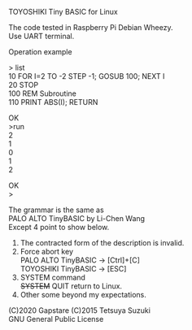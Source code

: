 TOYOSHIKI Tiny BASIC for Linux

The code tested in Raspberry Pi Debian Wheezy.<br>
Use UART terminal.

Operation example

&gt; list<br>
10 FOR I=2 TO -2 STEP -1; GOSUB 100; NEXT I<br>
20 STOP<br>
100 REM Subroutine<br>
110 PRINT ABS(I); RETURN

OK<br>
&gt;run<br>
2<br>
1<br>
0<br>
1<br>
2

OK<br>
&gt;

The grammar is the same as<br>
PALO ALTO TinyBASIC by Li-Chen Wang<br>
Except 4 point to show below.

1. The contracted form of the description is invalid.
2. Force abort key<br>
PALO ALTO TinyBASIC -> [Ctrl]+[C]<br>
TOYOSHIKI TinyBASIC -> [ESC]
3. SYSTEM command<br>
~~SYSTEM~~ QUIT return to Linux.
4. Other some beyond my expectations.

(C)2020 Gapstare
(C)2015 Tetsuya Suzuki<br>
GNU General Public License
